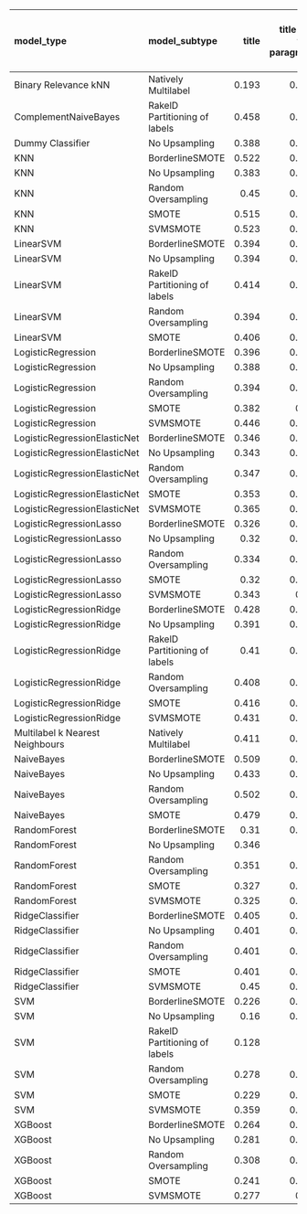 | model_type                      | model_subtype                 |   title |   title and first paragraph |   title and 5 sentences |   title and 10 sentences |   title and first sentence each paragraph | raw text   |
|:--------------------------------|:------------------------------|--------:|----------------------------:|------------------------:|-------------------------:|------------------------------------------:|:-----------|
| Binary Relevance kNN            | Natively Multilabel           |   0.193 |                       0.231 |                   0.174 |                    0.183 |                                     0.102 | 0.094      |
| ComplementNaiveBayes            | RakelD Partitioning of labels |   0.458 |                       0.449 |                   0.392 |                    0.468 |                                     0.418 | 0.507      |
| Dummy Classifier                | No Upsampling                 |   0.388 |                       0.395 |                   0.376 |                    0.386 |                                     0.36  | 0.379      |
| KNN                             | BorderlineSMOTE               |   0.522 |                       0.472 |                   0.502 |                    0.487 |                                     0.459 | 0.503      |
| KNN                             | No Upsampling                 |   0.383 |                       0.146 |                   0.081 |                    0.186 |                                     0.128 | 0.037      |
| KNN                             | Random Oversampling           |   0.45  |                       0.277 |                   0.311 |                    0.3   |                                     0.307 | 0.143      |
| KNN                             | SMOTE                         |   0.515 |                       0.491 |                   0.502 |                    0.502 |                                     0.451 | 0.503      |
| KNN                             | SVMSMOTE                      |   0.523 |                       0.456 |                   0.502 |                    0     |                                     0.452 | 0.500      |
| LinearSVM                       | BorderlineSMOTE               |   0.394 |                       0.392 |                   0.387 |                    0.432 |                                     0.42  | 0.476      |
| LinearSVM                       | No Upsampling                 |   0.394 |                       0.384 |                   0.387 |                    0.432 |                                     0.42  | 0.476      |
| LinearSVM                       | RakelD Partitioning of labels |   0.414 |                       0.386 |                   0.373 |                    0.425 |                                     0.404 | 0.446      |
| LinearSVM                       | Random Oversampling           |   0.394 |                       0.384 |                   0.387 |                    0.432 |                                     0.42  | 0.476      |
| LinearSVM                       | SMOTE                         |   0.406 |                       0.401 |                   0.387 |                    0.432 |                                     0.42  | 0.476      |
| LogisticRegression              | BorderlineSMOTE               |   0.396 |                       0.387 |                   0.387 |                    0.423 |                                     0.432 | 0.475      |
| LogisticRegression              | No Upsampling                 |   0.388 |                       0.376 |                   0.358 |                    0.424 |                                     0.42  | 0.443      |
| LogisticRegression              | Random Oversampling           |   0.394 |                       0.391 |                   0.388 |                    0.424 |                                     0.422 | 0.468      |
| LogisticRegression              | SMOTE                         |   0.382 |                       0.37  |                   0.395 |                    0.433 |                                     0.425 | 0.465      |
| LogisticRegression              | SVMSMOTE                      |   0.446 |                       0.383 |                   0.382 |                    0.411 |                                     0.442 | 0.486      |
| LogisticRegressionElasticNet    | BorderlineSMOTE               |   0.346 |                       0.395 |                   0.402 |                    0.428 |                                     0.479 | 0.434      |
| LogisticRegressionElasticNet    | No Upsampling                 |   0.343 |                       0.371 |                   0.379 |                    0.416 |                                     0.451 | 0.425      |
| LogisticRegressionElasticNet    | Random Oversampling           |   0.347 |                       0.391 |                   0.399 |                    0.426 |                                     0.489 | 0.442      |
| LogisticRegressionElasticNet    | SMOTE                         |   0.353 |                       0.393 |                   0.407 |                    0.428 |                                     0.496 | 0.434      |
| LogisticRegressionElasticNet    | SVMSMOTE                      |   0.365 |                       0.395 |                   0.394 |                    0.433 |                                     0.489 | 0.482      |
| LogisticRegressionLasso         | BorderlineSMOTE               |   0.326 |                       0.405 |                   0.332 |                    0.421 |                                     0.435 | 0.456      |
| LogisticRegressionLasso         | No Upsampling                 |   0.32  |                       0.403 |                   0.324 |                    0.413 |                                     0.424 | 0.452      |
| LogisticRegressionLasso         | Random Oversampling           |   0.334 |                       0.401 |                   0.328 |                    0.433 |                                     0.454 | 0.480      |
| LogisticRegressionLasso         | SMOTE                         |   0.32  |                       0.417 |                   0.324 |                    0.439 |                                     0.434 | 0.462      |
| LogisticRegressionLasso         | SVMSMOTE                      |   0.343 |                       0.42  |                   0.399 |                    0.457 |                                     0.481 | 0.487      |
| LogisticRegressionRidge         | BorderlineSMOTE               |   0.428 |                       0.439 |                   0.411 |                    0.456 |                                     0.42  | 0.467      |
| LogisticRegressionRidge         | No Upsampling                 |   0.391 |                       0.418 |                   0.399 |                    0.455 |                                     0.398 | 0.460      |
| LogisticRegressionRidge         | RakelD Partitioning of labels |   0.41  |                       0.378 |                   0.402 |                    0.417 |                                     0.396 | 0.413      |
| LogisticRegressionRidge         | Random Oversampling           |   0.408 |                       0.434 |                   0.416 |                    0.466 |                                     0.413 | 0.465      |
| LogisticRegressionRidge         | SMOTE                         |   0.416 |                       0.438 |                   0.417 |                    0.464 |                                     0.424 | 0.461      |
| LogisticRegressionRidge         | SVMSMOTE                      |   0.431 |                       0.403 |                   0.396 |                    0.448 |                                     0.435 | 0.473      |
| Multilabel k Nearest Neighbours | Natively Multilabel           |   0.411 |                       0.415 |                   0.366 |                    0.437 |                                     0.304 | 0.374      |
| NaiveBayes                      | BorderlineSMOTE               |   0.509 |                       0.509 |                   0.549 |                    0.577 |                                     0.577 | **0.629**  |
| NaiveBayes                      | No Upsampling                 |   0.433 |                       0.395 |                   0.396 |                    0.411 |                                     0.418 | 0.401      |
| NaiveBayes                      | Random Oversampling           |   0.502 |                       0.543 |                   0.553 |                    0.577 |                                     0.594 | 0.625      |
| NaiveBayes                      | SMOTE                         |   0.479 |                       0.503 |                   0.547 |                    0.589 |                                     0.588 | 0.615      |
| RandomForest                    | BorderlineSMOTE               |   0.31  |                       0.427 |                   0.409 |                    0.443 |                                     0.409 | 0.451      |
| RandomForest                    | No Upsampling                 |   0.346 |                       0.4   |                   0.402 |                    0.413 |                                     0.374 | 0.444      |
| RandomForest                    | Random Oversampling           |   0.351 |                       0.457 |                   0.43  |                    0.476 |                                     0.446 | 0.502      |
| RandomForest                    | SMOTE                         |   0.327 |                       0.421 |                   0.398 |                    0.446 |                                     0.396 | 0.473      |
| RandomForest                    | SVMSMOTE                      |   0.325 |                       0.396 |                   0.373 |                    0.462 |                                     0.365 | 0.470      |
| RidgeClassifier                 | BorderlineSMOTE               |   0.405 |                       0.427 |                   0.412 |                    0.459 |                                     0.424 | 0.463      |
| RidgeClassifier                 | No Upsampling                 |   0.401 |                       0.431 |                   0.412 |                    0.459 |                                     0.424 | 0.463      |
| RidgeClassifier                 | Random Oversampling           |   0.401 |                       0.431 |                   0.412 |                    0.459 |                                     0.424 | 0.463      |
| RidgeClassifier                 | SMOTE                         |   0.401 |                       0.431 |                   0.412 |                    0.459 |                                     0.424 | 0.463      |
| RidgeClassifier                 | SVMSMOTE                      |   0.45  |                       0.418 |                   0.402 |                    0.446 |                                     0.435 | 0.508      |
| SVM                             | BorderlineSMOTE               |   0.226 |                       0.017 |                   0.024 |                    0.059 |                                     0.072 | 0.160      |
| SVM                             | No Upsampling                 |   0.16  |                       0.008 |                   0.032 |                    0.142 |                                     0.142 | 0.257      |
| SVM                             | RakelD Partitioning of labels |   0.128 |                       0     |                   0.123 |                    0.042 |                                     0.224 | 0.187      |
| SVM                             | Random Oversampling           |   0.278 |                       0.033 |                   0.041 |                    0.218 |                                     0.166 | 0.338      |
| SVM                             | SMOTE                         |   0.229 |                       0.017 |                   0.024 |                    0.067 |                                     0.043 | 0.182      |
| SVM                             | SVMSMOTE                      |   0.359 |                       0.017 |                   0.024 |                    0.04  |                                     0.024 | 0.144      |
| XGBoost                         | BorderlineSMOTE               |   0.264 |                       0.396 |                   0.37  |                    0.399 |                                     0.412 | 0.440      |
| XGBoost                         | No Upsampling                 |   0.281 |                       0.406 |                   0.359 |                    0.399 |                                     0.425 | 0.465      |
| XGBoost                         | Random Oversampling           |   0.308 |                       0.456 |                   0.401 |                    0.431 |                                     0.452 | 0.465      |
| XGBoost                         | SMOTE                         |   0.241 |                       0.418 |                   0.364 |                    0.429 |                                     0.413 | 0.488      |
| XGBoost                         | SVMSMOTE                      |   0.277 |                       0.42  |                   0.364 |                    0.407 |                                     0.432 | 0.486      |